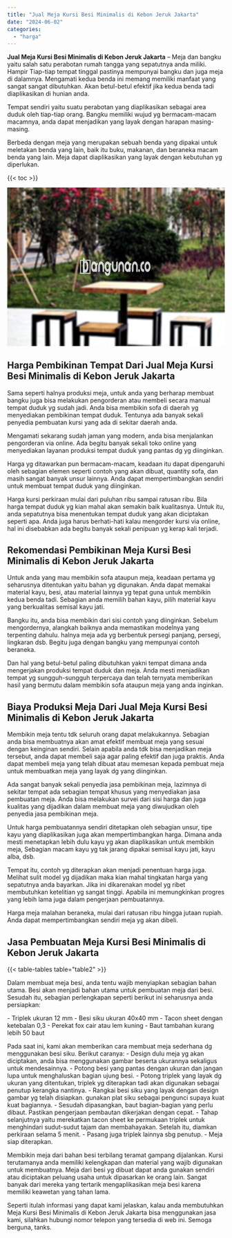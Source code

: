 ```yaml
---
title: "Jual Meja Kursi Besi Minimalis di Kebon Jeruk Jakarta"
date: "2024-06-02"
categories: 
  - "harga"
---
```


**Jual Meja Kursi Besi Minimalis di Kebon Jeruk Jakarta** – Meja dan bangku yaitu salah satu perabotan rumah tangga yang sepatutnya anda miliki. Hampir Tiap-tiap tempat tinggal pastinya mempunyai bangku dan juga meja di dalamnya. Mengamati kedua benda ini memang memiliki manfaat yang sangat sangat dibutuhkan. Akan betul-betul efektif jika kedua benda tadi diaplikasikan di hunian anda.

Tempat sendiri yaitu suatu perabotan yang diaplikasikan sebagai area duduk oleh tiap-tiap orang. Bangku memiliki wujud yg bermacam-macam macamnya, anda dapat menjadikan yang layak dengan harapan masing-masing.

Berbeda dengan meja yang merupakan sebuah benda yang dipakai untuk meletakan benda yang lain, baik itu buku, makanan, dan beraneka macam benda yang lain. Meja dapat diaplikasikan yang layak dengan kebutuhan yg diperlukan.

{{< toc >}}

![Jual Meja Kursi Besi Minimalis di Kebon Jeruk Jakarta](/images/jual-meja-besi-murah13.png)

## Harga Pembikinan Tempat Dari Jual Meja Kursi Besi Minimalis di Kebon Jeruk Jakarta

Sama seperti halnya produksi meja, untuk anda yang berharap membuat bangku juga bisa melakukan pengorderan atau membeli secara manual tempat duduk yg sudah jadi. Anda bisa membikin sofa di daerah yg menyediakan pembikinan tempat duduk. Tentunya ada banyak sekali penyedia pembuatan kursi yang ada di sekitar daerah anda.

Mengamati sekarang sudah jaman yang modern, anda bisa menjalankan pengorderan via online. Ada begitu banyak sekali toko online yang menyediakan layanan produksi tempat duduk yang pantas dg yg diinginkan.

Harga yg ditawarkan pun bermacam-macam, keadaan itu dapat dipengaruhi oleh sebagian elemen seperti contoh yang akan dibuat, quantity sofa, dan masih sangat banyak unsur lainnya. Anda dapat mempertimbangkan sendiri untuk membuat tempat duduk yang diinginkan.

Harga kursi perkiraan mulai dari puluhan ribu sampai ratusan ribu. Bila harga tempat duduk yg kian mahal akan semakin baik kualitasnya. Untuk itu, anda sepatutnya bisa menentukan tempat duduk yang akan diciptakan seperti apa. Anda juga harus berhati-hati kalau mengorder kursi via online, hal ini disebabkan ada begitu banyak sekali penipuan yg kerap kali terjadi.

## Rekomendasi Pembikinan Meja Kursi Besi Minimalis di Kebon Jeruk Jakarta

Untuk anda yang mau membikin sofa ataupun meja, keadaan pertama yg seharusnya ditentukan yaitu bahan yg digunakan. Anda dapat memakai material kayu, besi, atau material lainnya yg tepat guna untuk membikin kedua benda tadi. Sebagian anda memilih bahan kayu, pilih material kayu yang berkualitas semisal kayu jati.

Bangku itu, anda bisa membikin dari sisi contoh yang diinginkan. Sebelum mengordernya, alangkah baiknya anda memastikan modelnya yang terpenting dahulu. halnya meja ada yg berbentuk persegi panjang, persegi, lingkaran dsb. Begitu juga dengan bangku yang mempunyai contoh beraneka.

Dan hal yang betul-betul paling dibutuhkan yakni tempat dimana anda mengerjakan produksi tempat duduk dan meja. Anda mesti menjadikan tempat yg sungguh-sungguh terpercaya dan telah ternyata memberikan hasil yang bermutu dalam membikin sofa ataupun meja yang anda inginkan.

## Biaya Produksi Meja Dari Jual Meja Kursi Besi Minimalis di Kebon Jeruk Jakarta

Membikin meja tentu tdk seluruh orang dapat melakukannya. Sebagian anda bisa membuatnya akan amat efektif membuat meja yang sesuai dengan keinginan sendiri. Selain apabila anda tdk bisa menjadikan meja tersebut, anda dapat membeli saja agar paling efektif dan juga praktis. Anda dapat membeli meja yang telah dibuat atau memesan kepada pembuat meja untuk membuatkan meja yang layak dg yang diinginkan.

Ada sangat banyak sekali penyedia jasa pembikinan meja, lazimnya di sekitar tempat ada sebagian tempat khusus yang menyediakan jasa pembuatan meja. Anda bisa melakukan survei dari sisi harga dan juga kualitas yang dijadikan dalam membuat meja yang diwujudkan oleh penyedia jasa pembikinan meja.

Untuk harga pembuatannya sendiri ditetapkan oleh sebagian unsur, tipe kayu yang diaplikasikan juga akan mempertimbangkan harga. Dimana anda mesti menetapkan lebih dulu kayu yg akan diaplikasikan untuk membikin meja, Sebagian macam kayu yg tak jarang dipakai semisal kayu jati, kayu alba, dsb.

Tempat itu, contoh yg diterapkan akan menjadi penentuan harga juga. Melihat sulit model yg dijadikan maka kian mahal tingkatan harga yang sepatutnya anda bayarkan. Jika ini dikarenakan model yg ribet membutuhkan ketelitian yg sangat tinggi. Apabila ini memungkinkan progres yang lebih lama juga dalam pengerjaan pembuatannya.

Harga meja malahan beraneka, mulai dari ratusan ribu hingga jutaan rupiah. Anda dapat mempertimbangkan sendiri meja yg akan dibeli.

## Jasa Pembuatan Meja Kursi Besi Minimalis di Kebon Jeruk Jakarta

{{< table-tables table="table2" >}}

Dalam membuat meja besi, anda tentu wajib menyiapkan sebagian bahan utama. Besi akan menjadi bahan utama untuk pembuatan meja dari besi. Sesudah itu, sebagian perlengkapan seperti berikut ini seharusnya anda persiapkan:

\- Triplek ukuran 12 mm - Besi siku ukuran 40x40 mm - Tacon sheet dengan ketebalan 0,3 - Perekat fox cair atau lem kuning - Baut tambahan kurang lebih 50 baut

Pada saat ini, kami akan memberikan cara membuat meja sederhana dg menggunakan besi siku. Berikut caranya: - Design dulu meja yg akan diciptakan, anda bisa menggunakan gambar beserta ukurannya sekaligus untuk mendesainnya. - Potong besi yang pantas dengan ukuran dan jangan lupa untuk menghaluskan bagian ujung besi. - Potong triplek yang layak dg ukuran yang ditentukan, triplek yg diterapkan tadi akan digunakan sebagai penutup kerangka nantinya. - Rangkai besi siku yang layak dengan design gambar yg telah disiapkan. gunakan plat siku sebagai pengunci supaya kuat kuat bagiannya. - Sesudah dipasangkan, baut bagian-bagian yang perlu dibaut. Pastikan pengerjaan pembautan dikerjakan dengan cepat. - Tahap selanjutnya yaitu merekatkan tacon sheet ke permukaan triplek untuk menghindari sudut-sudut tajam dan membahayakan. Setelah itu, diamkan perkiraan selama 5 menit. - Pasang juga triplek lainnya sbg penutup. - Meja siap diterapkan.

Membikin meja dari bahan besi terbilang teramat gampang dijalankan. Kursi terutamanya anda memiliki kelengkapan dan material yang wajib digunakan untuk membuatnya. Meja dari besi yg dibuat dapat anda gunakan sendiri atau diciptakan peluang usaha untuk dipasarkan ke orang lain. Sangat banyak dari mereka yang tertarik mengaplikasikan meja besi karena memiliki keawetan yang tahan lama.

Seperti itulah informasi yang dapat kami jelaskan, kalau anda membutuhkan Meja Kursi Besi Minimalis di Kebon Jeruk Jakarta bisa menggunakan jasa kami, silahkan hubungi nomor telepon yang tersedia di web ini. Semoga berguna, tanks.
